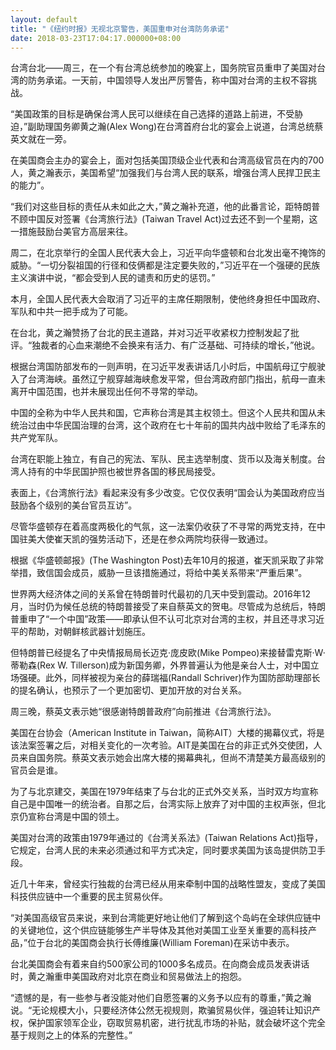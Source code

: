 ```yaml
---
layout: default
title: "《纽约时报》无视北京警告，美国重申对台湾防务承诺"
date: 2018-03-23T17:04:17.000000+08:00
---
```


台湾台北——周三，在一个有台湾总统参加的晚宴上，国务院官员重申了美国对台湾的防务承诺。一天前，中国领导人发出严厉警告，称中国对台湾的主权不容挑战。

“美国政策的目标是确保台湾人民可以继续在自己选择的道路上前进，不受胁迫，”副助理国务卿黄之瀚(Alex Wong)在台湾首府台北的宴会上说道，台湾总统蔡英文就在一旁。

在美国商会主办的宴会上，面对包括美国顶级企业代表和台湾高级官员在内的700人，黄之瀚表示，美国希望“加强我们与台湾人民的联系，增强台湾人民捍卫民主的能力”。

“我们对这些目标的责任从未如此之大，”黄之瀚补充道，他的此番言论，距特朗普不顾中国反对签署《台湾旅行法》(Taiwan Travel Act)过去还不到一个星期，这一措施鼓励台美官方高层来往。

周二，在北京举行的全国人民代表大会上，习近平向华盛顿和台北发出毫不掩饰的威胁。“一切分裂祖国的行径和伎俩都是注定要失败的，”习近平在一个强硬的民族主义演讲中说，“都会受到人民的谴责和历史的惩罚。”

本月，全国人民代表大会取消了习近平的主席任期限制，使他终身担任中国政府、军队和中共一把手成为了可能。

在台北，黄之瀚赞扬了台北的民主道路，并对习近平收紧权力控制发起了批评。“独裁者的心血来潮绝不会换来有活力、有广泛基础、可持续的增长，”他说。

根据台湾国防部发布的一则声明，在习近平发表讲话几小时后，中国航母辽宁舰驶入了台湾海峡。虽然辽宁舰穿越海峡愈发平常，但台湾政府部门指出，航母一直未离开中国范围，也并未展现出任何不寻常的举动。

中国的全称为中华人民共和国，它声称台湾是其主权领土。但这个人民共和国从未统治过由中华民国治理的台湾，这个政府在七十年前的国共内战中败给了毛泽东的共产党军队。

台湾在职能上独立，有自己的宪法、军队、民主选举制度、货币以及海关制度。台湾人持有的中华民国护照也被世界各国的移民局接受。

表面上，《台湾旅行法》看起来没有多少改变。它仅仅表明“国会认为美国政府应当鼓励各个级别的美台官员互访”。

尽管华盛顿存在着高度两极化的气氛，这一法案仍收获了不寻常的两党支持，在中国驻美大使崔天凯的强势活动下，还是在参众两院均获得一致通过。

根据《华盛顿邮报》(The Washington Post)去年10月的报道，崔天凯采取了非常举措，致信国会成员，威胁一旦该措施通过，将给中美关系带来“严重后果”。

世界两大经济体之间的关系曾在特朗普时代最初的几天中受到震动。2016年12月，当时仍为候任总统的特朗普接受了来自蔡英文的贺电。尽管成为总统后，特朗普重申了“一个中国”政策——即承认但不认可北京对台湾的主权，并且还寻求习近平的帮助，对朝鲜核武器计划施压。

但特朗普已经提名了中央情报局局长迈克·庞皮欧(Mike Pompeo)来接替雷克斯·W·蒂勒森(Rex W. Tillerson)成为新国务卿，外界普遍认为他是亲台人士，对中国立场强硬。此外，同样被视为亲台的薛瑞福(Randall Schriver)作为国防部助理部长的提名确认，也预示了一个更加密切、更加开放的对台关系。

周三晚，蔡英文表示她“很感谢特朗普政府”向前推进《台湾旅行法》。

美国在台协会（American Institute in Taiwan，简称AIT）大楼的揭幕仪式，将是该法案签署之后，对相关变化的一次考验。AIT是美国在台的非正式外交使团，人员来自国务院。蔡英文表示她会出席大楼的揭幕典礼，但尚不清楚美方最高级别的官员会是谁。

为了与北京建交，美国在1979年结束了与台北的正式外交关系，当时双方均宣称自己是中国唯一的统治者。自那之后，台湾实际上放弃了对中国的主权声张，但北京仍宣称台湾是中国的领土。

美国对台湾的政策由1979年通过的《台湾关系法》(Taiwan Relations Act)指导，它规定，台湾人民的未来必须通过和平方式决定，同时要求美国为该岛提供防卫手段。

近几十年来，曾经实行独裁的台湾已经从用来牵制中国的战略性盟友，变成了美国科技供应链中一个重要的民主贸易伙伴。

“对美国高级官员来说，来到台湾能更好地让他们了解到这个岛屿在全球供应链中的关键地位，这个供应链能够生产半导体及其他对美国工业至关重要的高科技产品，”位于台北的美国商会执行长傅维廉(William Foreman)在采访中表示。

台北美国商会有着来自约500家公司的1000多名成员。在向商会成员发表讲话时，黄之瀚重申美国政府对北京在商业和贸易做法上的抱怨。

“遗憾的是，有一些参与者没能对他们自愿签署的义务予以应有的尊重，”黄之瀚说。“无论规模大小，只要经济体公然无视规则，欺骗贸易伙伴，强迫转让知识产权，保护国家领军企业，窃取贸易机密，进行扰乱市场的补贴，就会破坏这个完全基于规则之上的体系的完整性。”

